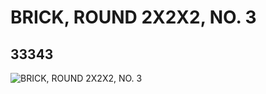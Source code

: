 # BRICK, ROUND 2X2X2, NO. 3
## 33343
![BRICK, ROUND 2X2X2, NO. 3](https://lc-www-live-s.legocdn.com/media/bricks/5/2/6186585.jpg)